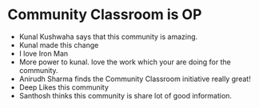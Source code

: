 # Community Classroom is OP

- Kunal Kushwaha says that this community is amazing.
- Kunal made this change
- I love Iron Man
- More power to kunal. love the work which your are doing for the community.
- Anirudh Sharma finds the Community Classroom initiative really great!
- Deep Likes this community
- Santhosh thinks this community is share lot of good information.
